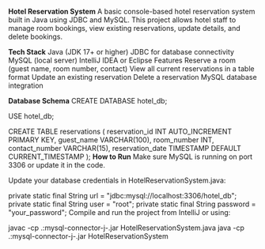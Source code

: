 **Hotel Reservation System**
A basic console-based hotel reservation system built in Java using JDBC and MySQL.
This project allows hotel staff to manage room bookings, view existing reservations, update details, and delete bookings.

**Tech Stack**
Java (JDK 17+ or higher)
JDBC for database connectivity
MySQL (local server)
IntelliJ IDEA or Eclipse
Features
Reserve a room (guest name, room number, contact)
View all current reservations in a table format
Update an existing reservation
Delete a reservation
MySQL database integration

**Database Schema**
CREATE DATABASE hotel_db;

USE hotel_db;

CREATE TABLE reservations (
    reservation_id INT AUTO_INCREMENT PRIMARY KEY,
    guest_name VARCHAR(100),
    room_number INT,
    contact_number VARCHAR(15),
    reservation_date TIMESTAMP DEFAULT CURRENT_TIMESTAMP
);
**How to Run**
Make sure MySQL is running on port 3306 or update it in the code.

Update your database credentials in HotelReservationSystem.java:

private static final String url = "jdbc:mysql://localhost:3306/hotel_db";
private static final String user = "root";
private static final String password = "your_password";
Compile and run the project from IntelliJ or using:

javac -cp .:mysql-connector-j-<version>.jar HotelReservationSystem.java
java -cp .:mysql-connector-j-<version>.jar HotelReservationSystem
